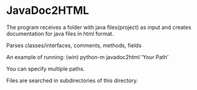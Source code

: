 # JavaDoc2HTML
The program receives a folder with java files(project) as input
and creates documentation for java files in html format.

Parses classes/interfaces, comments, methods, fields

An example of running: (win) python-m javadoc2html 'Your Path'

You can specify multiple paths.

Files are searched in subdirectories of this directory.